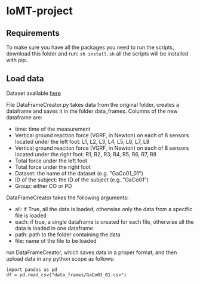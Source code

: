 # IoMT-project
## Requirements
To make sure you have all the packages you need to run the scripts, download this folder and run:
`sh install.sh`
all the scripts will be installed with pip.

## Load data
Dataset available [here](https://physionet.org/content/gaitpdb/1.0.0/)

File DataFrameCreator.py takes data from the original folder, creates a dataframe and saves it in the folder data_frames.
Columns of the new dataframe are:
- time: time of the measurement
- Vertical ground reaction force (VGRF, in Newton) on each of 8 sensors located under the left foot: L1, L2, L3, L4, L5, L6, L7, L8
- Vertical ground reaction force (VGRF, in Newton) on each of 8 sensors located under the right foot: R1, R2, R3, R4, R5, R6, R7, R8
- Total force under the left foot
- Total force under the right foot
- Dataset: the name of the dataset (e.g. "GaCo01_01")
- ID of the subject: the ID of the subject (e.g. "GaCo01")
- Group: either CO or PD

 DataFrameCreator takes the following arguments:
- all: if True, all the data is loaded, otherwise only the data from a specific file is loaded
- each: if true, a single dataframe is created for each file, otherwise all the data is loaded in one dataframe
- path: path to the folder containing the data
- file: name of the file to be loaded

run DataFrameCreator, which saves data in a proper format, and then upload data in any python scope as follows:
````
import pandas as pd
df = pd.read_csv("data_frames/GaCo03_01.csv")
````